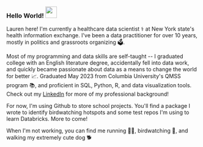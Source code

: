 ### Hello World! <img src="https://raw.githubusercontent.com/MartinHeinz/MartinHeinz/master/wave.gif" width="30px">

Lauren here! I'm currently a healthcare data scientist ⚕️ at New York state's health information exchange. I've been a data practitioner for over 10 years, mostly in politics and grassroots organizing 🗳️. 

Most of my programming and data skills are self-taught -- I graduated college with an English literature degree, accidentally fell into data work, and quickly became passionate about data as a means to change the world for better 📈. Graduated May 2023 from Columbia University's QMSS program 📚, and proficient in SQL, Python, R, and data visualization tools. Check out my [LinkedIn](https://www.linkedin.com/in/lauren-deitz-30b80456/) for more of my professional background!

For now, I'm using Github to store school projects. You'll find a package I wrote to identify birdwatching hotspots and some test repos I'm using to learn Databricks. More to come!

When I'm not working, you can find me running 🏃‍♀️, birdwatching 🔭, and walking my extremely cute dog 🐕
